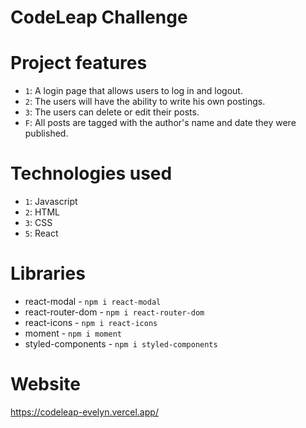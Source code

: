 # CodeLeap Challenge

# Project features

- `1`: A login page that allows users to log in and logout.
- `2`: The users will have the ability to write his own postings.
- `3`: The users can delete or edit their posts.
- `F`: All posts are tagged with the author's name and date they were published.


# Technologies used
- `1`: Javascript
- `2`: HTML
- `3`: CSS
- `5`: React


# Libraries

- react-modal -  `npm i react-modal`
- react-router-dom - `npm i react-router-dom`
- react-icons - `npm i react-icons`
- moment - `npm i moment`
- styled-components -  `npm i styled-components`

# Website

https://codeleap-evelyn.vercel.app/

